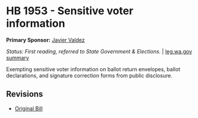 # HB 1953 - Sensitive voter information
**Primary Sponsor:** [Javier Valdez](/person/leg/javier.valdez.md)

*Status: First reading, referred to State Government & Elections.* | [leg.wa.gov summary](https://app.leg.wa.gov/billsummary?BillNumber=1953&Year=2021)

Exempting sensitive voter information on ballot return envelopes, ballot declarations, and signature correction forms from public disclosure.

## Revisions
* [Original Bill](1/)